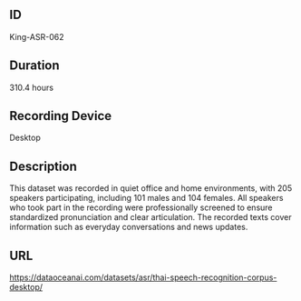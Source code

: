 ## ID
King-ASR-062
## Duration
310.4 hours
## Recording Device
Desktop
## Description
This dataset was recorded in quiet office and home environments, with 205 speakers participating, including 101 males and 104 females. All speakers who took part in the recording were professionally screened to ensure standardized pronunciation and clear articulation. The recorded texts cover information such as everyday conversations and news updates.
## URL
https://dataoceanai.com/datasets/asr/thai-speech-recognition-corpus-desktop/
